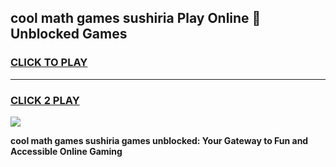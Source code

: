 
## cool math games sushiria Play Online 👋 Unblocked Games
<h3>
<a href="https://news.freeplayer.one?title=cool_math_games_sushiria&ref=17CMG">CLICK TO PLAY</a></h3>
<hr>

<h3>
<a href="https://news.freeplayer.one?title=cool_math_games_sushiria&ref=17CMG">CLICK 2 PLAY</a>
  
</h3>

<a href="https://news.freeplayer.one?title=cool_math_games_sushiria&ref=17CMG/"><img src="https://clearcache.store/games.png"></a>


**cool math games sushiria games unblocked: Your Gateway to Fun and Accessible Online Gaming**
